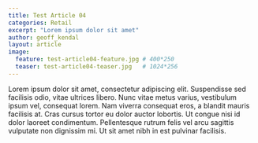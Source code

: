 ```yaml
---
title: Test Article 04
categories: Retail
excerpt: "Lorem ipsum dolor sit amet"
author: geoff_kendal
layout: article
image: 
  feature: test-article04-feature.jpg # 400*250
  teaser: test-article04-teaser.jpg   # 1024*256
---
```


Lorem ipsum dolor sit amet, consectetur adipiscing elit. Suspendisse sed facilisis odio, vitae ultrices libero. Nunc vitae metus varius, vestibulum ipsum vel, consequat lorem. Nam viverra consequat eros, a blandit mauris facilisis at. Cras cursus tortor eu dolor auctor lobortis. Ut congue nisi id dolor laoreet condimentum. Pellentesque rutrum felis vel arcu sagittis vulputate non dignissim mi. Ut sit amet nibh in est pulvinar facilisis.
